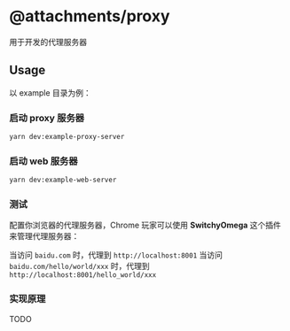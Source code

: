 # @attachments/proxy

用于开发的代理服务器

## Usage

以 example 目录为例：

### 启动 proxy 服务器

```bash
yarn dev:example-proxy-server
```

### 启动 web 服务器

```bash
yarn dev:example-web-server
```

### 测试

配置你浏览器的代理服务器，Chrome 玩家可以使用 **SwitchyOmega** 这个插件来管理代理服务器：

当访问 `baidu.com` 时，代理到 `http://localhost:8001`
当访问 `baidu.com/hello/world/xxx` 时，代理到 `http://localhost:8001/hello_world/xxx`

### 实现原理

TODO
